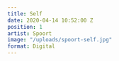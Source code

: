 ```yaml
---
title: Self
date: 2020-04-14 10:52:00 Z
position: 1
artist: Spoort
image: "/uploads/spoort-self.jpg"
format: Digital
---
```


